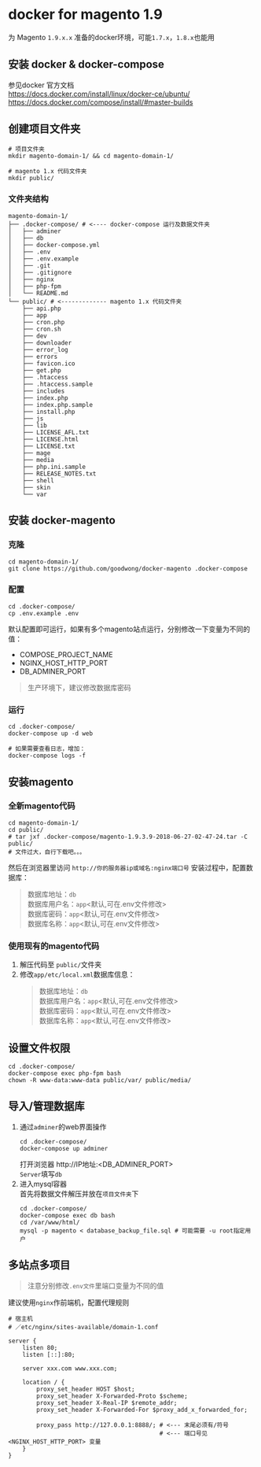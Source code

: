 
# docker for magento 1.9
为 Magento `1.9.x.x` 准备的docker环境，可能`1.7.x`，`1.8.x`也能用



## 安装 docker & docker-compose
参见docker 官方文档  
https://docs.docker.com/install/linux/docker-ce/ubuntu/  
https://docs.docker.com/compose/install/#master-builds  



## 创建项目文件夹
```shell
# 项目文件夹
mkdir magento-domain-1/ && cd magento-domain-1/

# magento 1.x 代码文件夹
mkdir public/
```

### 文件夹结构
```
magento-domain-1/
├── .docker-compose/ # <---- docker-compose 运行及数据文件夹
│   ├── adminer
│   ├── db
│   ├── docker-compose.yml
│   ├── .env
│   ├── .env.example
│   ├── .git
│   ├── .gitignore
│   ├── nginx
│   ├── php-fpm
│   └── README.md
└── public/ # <------------- magento 1.x 代码文件夹
    ├── api.php
    ├── app
    ├── cron.php
    ├── cron.sh
    ├── dev
    ├── downloader
    ├── error_log
    ├── errors
    ├── favicon.ico
    ├── get.php
    ├── .htaccess
    ├── .htaccess.sample
    ├── includes
    ├── index.php
    ├── index.php.sample
    ├── install.php
    ├── js
    ├── lib
    ├── LICENSE_AFL.txt
    ├── LICENSE.html
    ├── LICENSE.txt
    ├── mage
    ├── media
    ├── php.ini.sample
    ├── RELEASE_NOTES.txt
    ├── shell
    ├── skin
    └── var
```


## 安装 docker-magento

### 克隆
```shell
cd magento-domain-1/
git clone https://github.com/goodwong/docker-magento .docker-compose
```

### 配置
```shell
cd .docker-compose/
cp .env.example .env
```
默认配置即可运行，如果有多个magento站点运行，分别修改一下变量为不同的值：
- COMPOSE_PROJECT_NAME  
- NGINX_HOST_HTTP_PORT  
- DB_ADMINER_PORT  

> 生产环境下，建议修改数据库密码  

### 运行
```shell
cd .docker-compose/
docker-compose up -d web

# 如果需要查看日志，增加：
docker-compose logs -f
```



## 安装magento

### 全新magento代码
```shell
cd magento-domain-1/
cd public/
# tar jxf .docker-compose/magento-1.9.3.9-2018-06-27-02-47-24.tar -C public/
# 文件过大，自行下载吧。。。
```
然后在浏览器里访问 `http://你的服务器ip或域名:nginx端口号`
安装过程中，配置数据库： 
> 数据库地址：`db`  
> 数据库用户名：`app`<默认,可在.env文件修改>  
> 数据库密码：`app`<默认,可在.env文件修改>  
> 数据库名称：`app`<默认,可在.env文件修改>  

### 使用现有的magento代码
1. 解压代码至 `public/`文件夹
2. 修改`app/etc/local.xml`数据库信息：
    > 数据库地址：`db`  
    > 数据库用户名：`app`<默认,可在.env文件修改>  
    > 数据库密码：`app`<默认,可在.env文件修改>  
    > 数据库名称：`app`<默认,可在.env文件修改>  

## 设置文件权限
```shell
cd .docker-compose/
docker-compose exec php-fpm bash
chown -R www-data:www-data public/var/ public/media/
```

## 导入/管理数据库
1. 通过`adminer`的web界面操作
    ```shell
    cd .docker-compose/
    docker-compose up adminer
    ```
    打开浏览器 http://IP地址:<DB_ADMINER_PORT>  
    `Server`填写`db`  
2. 进入mysql容器  
    首先将数据文件解压并放在`项目文件夹`下
    ```shell
    cd .docker-compose/
    docker-compose exec db bash
    cd /var/www/html/
    mysql -p magento < database_backup_file.sql # 可能需要 -u root指定用户
    ```

## 多站点多项目
> 注意分别修改`.env文件`里端口变量为不同的值  

建议使用`nginx`作前端机，配置代理规则
```nginx
# 宿主机
# ／etc/nginx/sites-available/domain-1.conf

server {
    listen 80;
    listen [::]:80;

    server xxx.com www.xxx.com;

    location / {
        proxy_set_header HOST $host;
        proxy_set_header X-Forwarded-Proto $scheme;
        proxy_set_header X-Real-IP $remote_addr;
        proxy_set_header X-Forwarded-For $proxy_add_x_forwarded_for;

        proxy_pass http://127.0.0.1:8888/; # <--- 末尾必须有/符号
                                           # <--- 端口号见<NGINX_HOST_HTTP_PORT> 变量
    }
}
```
